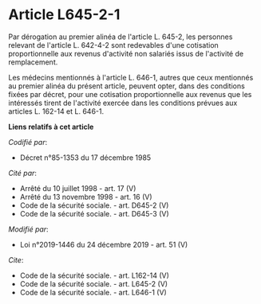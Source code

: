 # Article L645-2-1

Par dérogation au premier alinéa de l'article L. 645-2, les personnes relevant de l'article L. 642-4-2 sont redevables d'une
cotisation proportionnelle aux revenus d'activité non salariés issus de l'activité de remplacement. 

Les médecins mentionnés à l'article L. 646-1, autres que ceux mentionnés au premier alinéa du présent article, peuvent opter,
dans des conditions fixées par décret, pour une cotisation proportionnelle aux revenus que les intéressés tirent de
l'activité exercée dans les conditions prévues aux articles L. 162-14 et L. 646-1.

**Liens relatifs à cet article**

_Codifié par_:

  - Décret n°85-1353 du 17 décembre 1985

_Cité par_:

  - Arrêté du 10 juillet 1998 - art. 17 (V)
  - Arrêté du 13 novembre 1998 - art. 16 (V)
  - Code de la sécurité sociale. - art. D645-2 (V)
  - Code de la sécurité sociale. - art. D645-3 (V)

_Modifié par_:

  - Loi n°2019-1446 du 24 décembre 2019 - art. 51 (V)

_Cite_:

  - Code de la sécurité sociale. - art. L162-14 (V)
  - Code de la sécurité sociale. - art. L645-2 (V)
  - Code de la sécurité sociale. - art. L646-1 (V)
